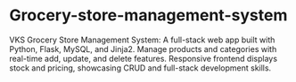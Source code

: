 # Grocery-store-management-system
VKS Grocery Store Management System: A full-stack web app built with Python, Flask, MySQL, and Jinja2. Manage products and categories with real-time add, update, and delete features. Responsive frontend displays stock and pricing, showcasing CRUD and full-stack development skills.
